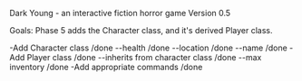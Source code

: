Dark Young - an interactive fiction horror game
Version 0.5

Goals: Phase 5 adds the Character class, and it's derived Player class.

-Add Character class /done
--health /done
--location /done
--name /done
-Add Player class /done
--inherits from character class /done
--max inventory /done
-Add appropriate commands /done